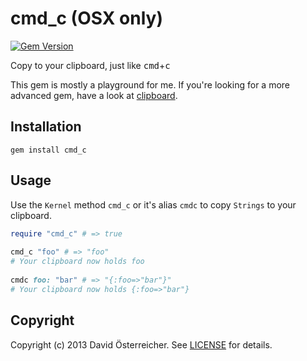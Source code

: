 # cmd_c (OSX only)

[![Gem Version](https://badge.fury.io/rb/cmd_c.png)][gem]

[gem]: https://rubygems.org/gems/cmd_c

Copy to your clipboard, just like <kbd>cmd</kbd>+<kbd>c</kbd>

This gem is mostly a playground for me.
If you're looking for a more advanced gem, have a look at [clipboard](https://github.com/janlelis/clipboard "clipboard").

## Installation
    gem install cmd_c
    
## Usage
Use the `Kernel` method `cmd_c` or it's alias `cmdc` to copy `Strings` to your clipboard.

```ruby    
require "cmd_c" # => true
    
cmd_c "foo" # => "foo"
# Your clipboard now holds foo
    
cmdc foo: "bar" # => "{:foo=>"bar"}"
# Your clipboard now holds {:foo=>"bar"}
```

## Copyright
Copyright (c) 2013 David Österreicher.
See [LICENSE][] for details.

[license]: LICENSE
